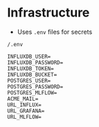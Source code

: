 # Infrastructure
* Uses `.env` files for secrets

`/.env`
```
INFLUXDB_USER=
INFLUXDB_PASSWORD=
INFLUXDB_TOKEN=
INFLUXDB_BUCKET=
POSTGRES_USER=
POSTGRES_PASSWORD=
POSTGRES_MLFLOW=
ACME_MAIL=
URL_INFLUX=
URL_GRAFANA=
URL_MLFLOW=
```
